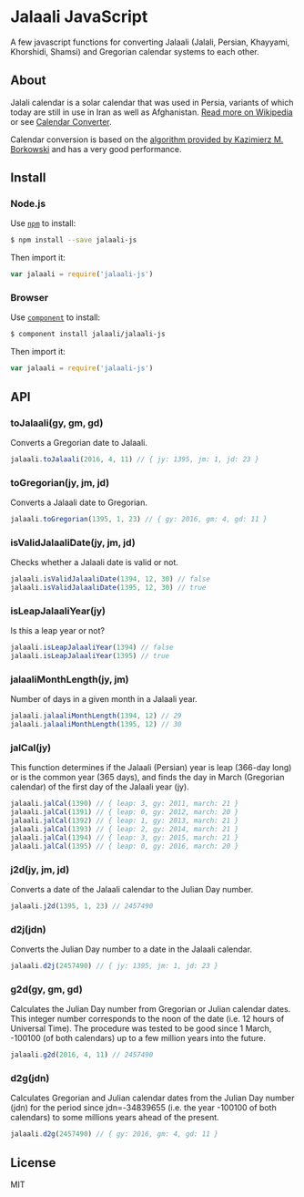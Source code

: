 # Jalaali JavaScript

A few javascript functions for converting Jalaali (Jalali, Persian, Khayyami, Khorshidi, Shamsi) and Gregorian calendar systems to each other.

## About

Jalali calendar is a solar calendar that was used in Persia, variants of which today are still in use in Iran as well as Afghanistan. [Read more on Wikipedia](http://en.wikipedia.org/wiki/Jalali_calendar) or see [Calendar Converter](http://www.fourmilab.ch/documents/calendar/).

Calendar conversion is based on the [algorithm provided by Kazimierz M. Borkowski](http://www.astro.uni.torun.pl/~kb/Papers/EMP/PersianC-EMP.htm) and has a very good performance.

## Install

### Node.js

Use [`npm`](https://npmjs.org) to install:

```sh
$ npm install --save jalaali-js
```

Then import it:

```js
var jalaali = require('jalaali-js')
```


### Browser

Use [`component`](https://github.com/component/component) to install:

```sh
$ component install jalaali/jalaali-js
```

Then import it:

```js
var jalaali = require('jalaali-js')
```

## API

### toJalaali(gy, gm, gd)

Converts a Gregorian date to Jalaali.

```js
jalaali.toJalaali(2016, 4, 11) // { jy: 1395, jm: 1, jd: 23 }
```

### toGregorian(jy, jm, jd)

Converts a Jalaali date to Gregorian.

```js
jalaali.toGregorian(1395, 1, 23) // { gy: 2016, gm: 4, gd: 11 }
```

### isValidJalaaliDate(jy, jm, jd)

Checks whether a Jalaali date is valid or not.

```js
jalaali.isValidJalaaliDate(1394, 12, 30) // false
jalaali.isValidJalaaliDate(1395, 12, 30) // true
```

### isLeapJalaaliYear(jy)

Is this a leap year or not?

```js
jalaali.isLeapJalaaliYear(1394) // false
jalaali.isLeapJalaaliYear(1395) // true
```

### jalaaliMonthLength(jy, jm)

Number of days in a given month in a Jalaali year.

```js
jalaali.jalaaliMonthLength(1394, 12) // 29
jalaali.jalaaliMonthLength(1395, 12) // 30
```

### jalCal(jy)

This function determines if the Jalaali (Persian) year is leap (366-day long) or is the common year (365 days), and finds the day in March (Gregorian calendar) of the first day of the Jalaali year (jy).

```js
jalaali.jalCal(1390) // { leap: 3, gy: 2011, march: 21 }
jalaali.jalCal(1391) // { leap: 0, gy: 2012, march: 20 }
jalaali.jalCal(1392) // { leap: 1, gy: 2013, march: 21 }
jalaali.jalCal(1393) // { leap: 2, gy: 2014, march: 21 }
jalaali.jalCal(1394) // { leap: 3, gy: 2015, march: 21 }
jalaali.jalCal(1395) // { leap: 0, gy: 2016, march: 20 }
```

### j2d(jy, jm, jd)

Converts a date of the Jalaali calendar to the Julian Day number.

```js
jalaali.j2d(1395, 1, 23) // 2457490
```

### d2j(jdn)

Converts the Julian Day number to a date in the Jalaali calendar.

```js
jalaali.d2j(2457490) // { jy: 1395, jm: 1, jd: 23 }
```

### g2d(gy, gm, gd)

Calculates the Julian Day number from Gregorian or Julian calendar dates. This integer number corresponds to the noon of the date (i.e. 12 hours of Universal Time). The procedure was tested to be good since 1 March, -100100 (of both calendars) up to a few million years into the future.

```js
jalaali.g2d(2016, 4, 11) // 2457490
```

### d2g(jdn)

Calculates Gregorian and Julian calendar dates from the Julian Day number (jdn) for the period since jdn=-34839655 (i.e. the year -100100 of both calendars) to some millions years ahead of the present.

```js
jalaali.d2g(2457490) // { gy: 2016, gm: 4, gd: 11 }
```

## License

MIT

